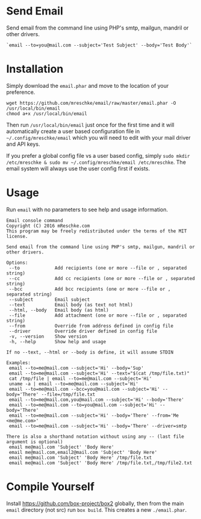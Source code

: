 # Send Email

Send email from the command line using PHP's smtp, mailgun, mandril or other drivers.

	`email --to=you@mail.com --subject='Test Subject' --body='Test Body'`


# Installation

Simply download the `email.phar` and move to the location of your preference.

	wget https://github.com/mreschke/email/raw/master/email.phar -O /usr/local/bin/email
	chmod a+x /usr/local/bin/email

Then run `/usr/local/bin/email` just once for the first time and it will
automatically create a user based configuration file in `~/.config/mreschke/email` which
you will need to edit with your mail driver and API keys.

If you prefer a global config file vs a user based config, simply `sudo mkdir /etc/mreschke & sudo mv ~/.config/mreschke/email /etc/mreschke`.  The email system will
always use the user config first if exists.


# Usage

Run `email` with no parameters to see help and usage information.

	Email console command
	Copyright (C) 2016 mReschke.com
	This program may be freely redistributed under the terms of the MIT license.

	Send email from the command line using PHP's smtp, mailgun, mandril or other drivers.

	Options:
	 --to             Add recipients (one or more --file or , separated string)
	 --cc             Add cc recipients (one or more --file or , separated string)
	 --bcc            Add bcc recipients (one or more --file or , separated string)
	 --subject        Email subject
	 --text           Email body (as text not html)
	 --html, --body   Email body (as html)
	 --file           Add attachment (one or more --file or , separated string)
	 --from           Override from address defined in config file
	 --driver         Override driver defined in config file
	 -v, --version    Show version
	 -h, --help       Show help and usage

	If no --text, --html or --body is define, it will assume STDIN

	Examples:
	 email --to=me@mail.com --subject='Hi' --body='Sup'
	 email --to=me@mail.com --subject='Hi' --text="$(cat /tmp/file.txt)"
	 cat /tmp/file | email --to=me@mail.com --subject='Hi'
	 uname -a | email --to=me@mail.com --subject='Hi'
	 email --to=me@mail.com --bcc=you@mail.com --subject='Hi' --body='There' --file=/tmp/file.txt
	 email --to=me@mail.com,you@mail.com --subject='Hi' --body='There'
	 email --to=me@mail.com --to=you@mail.com --subject='Hi' --body='There'
	 email --to=me@mail.com --subject='Hi' --body='There' --from='Me <me@me.com>'
	 email --to=me@mail.com --subject='Hi' --body='There' --driver=smtp

	There is also a shorthand notation without using any -- (last file argument is optional)
	 email me@mail.com 'Subject' 'Body Here'
	 email me@mail.com,email2@mail.com 'Subject' 'Body Here'
	 email me@mail.com 'Subject' 'Body Here' /tmp/file.txt
	 email me@mail.com 'Subject' 'Body Here' /tmp/file.txt,/tmp/file2.txt


# Compile Yourself

Install https://github.com/box-project/box2 globally, then from the main `email` directory (not src) run `box build`.  This creates a new `./email.phar`.
